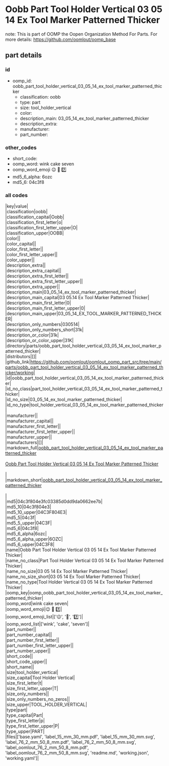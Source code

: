 # Oobb Part Tool Holder Vertical 03 05 14 Ex Tool Marker Patterned Thicker  

note: This is part of OOMP the Oopen Organization Method For Parts. For more details: https://github.com/oomlout/oomp_base

##  part details





### id
* oomp_id: oobb_part_tool_holder_vertical_03_05_14_ex_tool_marker_patterned_thicker
  * classification: oobb
  * type: part
  * size: tool_holder_vertical
  * color: 
  * description_main: 03_05_14_ex_tool_marker_patterned_thicker
  * description_extra: 
  * manufacturer: 
  * part_number: 

### other_codes
* short_code: 
* oomp_word: wink cake seven
* oomp_word_emoji :wink: :cake: :seven:
* md5_6_alpha: 6ozc
* md5_6: 04c3f8

### all codes 
|key|value|  
|classification|oobb|  
|classification_capital|Oobb|  
|classification_first_letter|o|  
|classification_first_letter_upper|O|  
|classification_upper|OOBB|  
|color||  
|color_capital||  
|color_first_letter||  
|color_first_letter_upper||  
|color_upper||  
|description_extra||  
|description_extra_capital||  
|description_extra_first_letter||  
|description_extra_first_letter_upper||  
|description_extra_upper||  
|description_main|03_05_14_ex_tool_marker_patterned_thicker|  
|description_main_capital|03 05.14 Ex Tool Marker Patterned Thicker|  
|description_main_first_letter|0|  
|description_main_first_letter_upper|0|  
|description_main_upper|03_05_14_EX_TOOL_MARKER_PATTERNED_THICKER|  
|description_only_numbers|030514|  
|description_only_numbers_short|31k|  
|description_or_color|31k|  
|description_or_color_upper|31K|  
|directory|parts/oobb_part_tool_holder_vertical_03_05_14_ex_tool_marker_patterned_thicker|  
|distributors|[]|  
|github_link|https://github.com/oomlout/oomlout_oomp_part_src/tree/main/parts/oobb_part_tool_holder_vertical_03_05_14_ex_tool_marker_patterned_thicker/working|  
|id|oobb_part_tool_holder_vertical_03_05_14_ex_tool_marker_patterned_thicker|  
|id_no_class|part_tool_holder_vertical_03_05_14_ex_tool_marker_patterned_thicker|  
|id_no_size|03_05_14_ex_tool_marker_patterned_thicker|  
|id_no_type|tool_holder_vertical_03_05_14_ex_tool_marker_patterned_thicker|  
|manufacturer||  
|manufacturer_capital||  
|manufacturer_first_letter||  
|manufacturer_first_letter_upper||  
|manufacturer_upper||  
|manufacturers|[]|  
|markdown_full|[oobb_part_tool_holder_vertical_03_05_14_ex_tool_marker_patterned_thicker](https://github.com/oomlout/oomlout_oomp_part_src/tree/main/parts/oobb_part_tool_holder_vertical_03_05_14_ex_tool_marker_patterned_thicker/working)<br>[](https://github.com/oomlout/oomlout_oomp_part_src/tree/main/parts/oobb_part_tool_holder_vertical_03_05_14_ex_tool_marker_patterned_thicker/working)<br>[Oobb Part Tool Holder Vertical 03 05 14 Ex Tool Marker Patterned Thicker](https://github.com/oomlout/oomlout_oomp_part_src/tree/main/parts/oobb_part_tool_holder_vertical_03_05_14_ex_tool_marker_patterned_thicker/working)<br><br>|  
|markdown_short|[oobb_part_tool_holder_vertical_03_05_14_ex_tool_marker_patterned_thicker](https://github.com/oomlout/oomlout_oomp_part_src/tree/main/parts/oobb_part_tool_holder_vertical_03_05_14_ex_tool_marker_patterned_thicker/working)<br><br>|  
|md5|04c3f804e3fc03385d0dd9da0662ee7b|  
|md5_10|04c3f804e3|  
|md5_10_upper|04C3F804E3|  
|md5_5|04c3f|  
|md5_5_upper|04C3F|  
|md5_6|04c3f8|  
|md5_6_alpha|6ozc|  
|md5_6_alpha_upper|6OZC|  
|md5_6_upper|04C3F8|  
|name|Oobb Part Tool Holder Vertical 03 05 14 Ex Tool Marker Patterned Thicker|  
|name_no_class|Part Tool Holder Vertical 03 05 14 Ex Tool Marker Patterned Thicker|  
|name_no_size|03 05 14 Ex Tool Marker Patterned Thicker|  
|name_no_size_short|03 05 14 Ex Tool Marker Patterned Thicker|  
|name_no_type|Tool Holder Vertical 03 05 14 Ex Tool Marker Patterned Thicker|  
|oomp_key|oomp_oobb_part_tool_holder_vertical_03_05_14_ex_tool_marker_patterned_thicker|  
|oomp_word|wink cake seven|  
|oomp_word_emoji|:wink: :cake: :seven:|  
|oomp_word_emoji_list|[':wink:', ':cake:', ':seven:']|  
|oomp_word_list|['wink', 'cake', 'seven']|  
|part_number||  
|part_number_capital||  
|part_number_first_letter||  
|part_number_first_letter_upper||  
|part_number_upper||  
|short_code||  
|short_code_upper||  
|short_name||  
|size|tool_holder_vertical|  
|size_capital|Tool Holder Vertical|  
|size_first_letter|t|  
|size_first_letter_upper|T|  
|size_only_numbers||  
|size_only_numbers_no_zeros||  
|size_upper|TOOL_HOLDER_VERTICAL|  
|type|part|  
|type_capital|Part|  
|type_first_letter|p|  
|type_first_letter_upper|P|  
|type_upper|PART|  
|files|['base.yaml', 'label_15_mm_30_mm.pdf', 'label_15_mm_30_mm.svg', 'label_76_2_mm_50_8_mm.pdf', 'label_76_2_mm_50_8_mm.svg', 'label_oomlout_76_2_mm_50_8_mm.pdf', 'label_oomlout_76_2_mm_50_8_mm.svg', 'readme.md', 'working.json', 'working.yaml']|  
